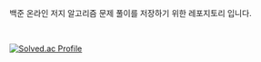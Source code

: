 백준 온라인 저지 알고리즘 문제 풀이를 저장하기 위한 레포지토리 입니다. 

<br/>

[![Solved.ac Profile](http://mazassumnida.wtf/api/v2/generate_badge?boj=whd9612)](https://solved.ac/whd9612/)
